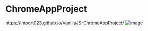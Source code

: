 # ChromeAppProject
<a href ="https://import023.github.io/VanillaJS-ChromeAppProject.io">https://import023.github.io/VanillaJS-ChromeAppProject/</a>
![image](https://user-images.githubusercontent.com/80230155/177080707-81a98c2f-fba3-4009-9e66-55de1b1b9fe4.png)
